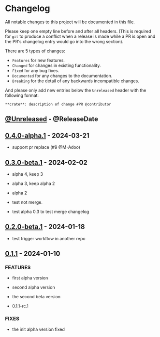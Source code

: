 # Changelog

All notable changes to this project will be documented in this file.

Please keep one empty line before and after all headers. (This is required for `git` to produce a conflict when a release is made while a PR is open and the PR's changelog entry would go into the wrong section).

There are 5 types of changes:

- `Features` for new features.
- `Changed` for changes in existing functionality.
- `Fixed` for any bug fixes.
- `Documented` for any changes to the documentation.
- `Breaking` for the detail of any backwards incompatible changes.

And please only add new entries below the `Unreleased` header with the following format:

    **crate**: description of change #PR @contributor

<!-- next-header -->

## [@Unreleased] - @ReleaseDate


## [0.4.0-alpha.1](https://github.com/RibirX/Ribir/compare/v0.3.0-beta.1...v0.4.0-alpha.1) - 2024-03-21

- support pr replace (#9 @M-Adoo)

## [0.3.0-beta.1](https://github.com/RibirX/Ribir/compare/v0.3.0-alpha.4...v0.3.0-beta.1) - 2024-02-02

- alpha 4, keep 3

- alpha 3, keep alpha 2

- alpha 2

- test not merge.

- test alpha 0.3 to test merge changelog

## [0.2.0-beta.1](https://github.com/RibirX/Ribir/compare/v0.2.0-alpha.1...v0.2.0-beta.1) - 2024-01-18

- test trigger workflow in another repo

## [0.1.1](https://github.com/RibirX/Ribir/compare/v0.1.1-rc.1...v0.1.1) - 2024-01-10

### FEATURES

- first alpha version

- second alpha version

- the second beta version

- 0.1.1-rc.1

### FIXES

- the init alpha version fixed

<!-- next-url -->
[@Unreleased]: https://github.com/RibirX/Ribir/compare/v0.4.0-alpha.1...HEAD
